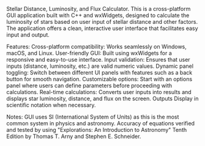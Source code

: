 Stellar Distance, Luminosity, and Flux Calculator.
This is a cross-platform GUI application built with C++ and wxWidgets, designed to calculate the luminosity of stars based on user input of stellar distance and other factors. The application offers a clean, interactive user interface that facilitates easy input and output.

Features:
Cross-platform compatibility: Works seamlessly on Windows, macOS, and Linux.
User-friendly GUI: Built using wxWidgets for a responsive and easy-to-use interface.
Input validation: Ensures that user inputs (distance, luminosity, etc.) are valid numeric values.
Dynamic panel toggling: Switch between different UI panels with features such as a back button for smooth navigation.
Customizable options: Start with an options panel where users can define parameters before proceeding with calculations.
Real-time calculations: Converts user inputs into results and displays star luminosity, distance, and flux on the screen.
Outputs Display in scientific notation when necessary.

Notes:
GUI uses SI (International System of Units) as this is the most common system in physics and astronomy.
Accuracy of equations verified and tested by using "Explorations: An Introduction to Astronomy" Tenth Edition by Thomas T. Arny and Stephen E. Schneider.
